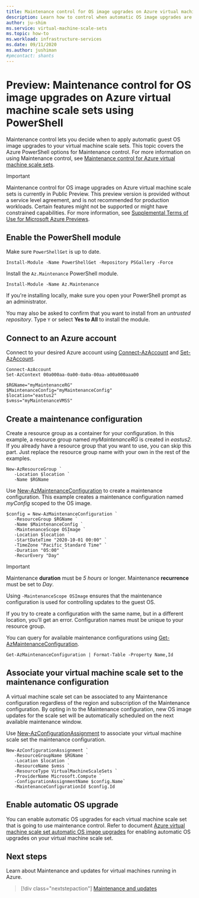 ```yaml
---
title: Maintenance control for OS image upgrades on Azure virtual machine scale sets using PowerShell
description: Learn how to control when automatic OS image upgrades are rolled out to your Azure virtual machine scale sets using Maintenance control and PowerShell.
author: ju-shim
ms.service: virtual-machine-scale-sets
ms.topic: how-to
ms.workload: infrastructure-services
ms.date: 09/11/2020
ms.author: jushiman
#pmcontact: shants
---
```


# Preview: Maintenance control for OS image upgrades on Azure virtual machine scale sets using PowerShell

Maintenance control lets you decide when to apply automatic guest OS image upgrades to your virtual machine scale sets. This topic covers the Azure PowerShell options for Maintenance control. For more information on using Maintenance control, see [Maintenance control for Azure virtual machine scale sets](virtual-machine-scale-sets-maintenance-control.md).

> [!IMPORTANT]
> Maintenance control for OS image upgrades on Azure virtual machine scale sets is currently in Public Preview.
> This preview version is provided without a service level agreement, and is not recommended for production workloads. Certain features might not be supported or might have constrained capabilities.
> For more information, see [Supplemental Terms of Use for Microsoft Azure Previews](https://azure.microsoft.com/support/legal/preview-supplemental-terms/).


## Enable the PowerShell module

Make sure `PowerShellGet` is up to date.	

```azurepowershell-interactive	
Install-Module -Name PowerShellGet -Repository PSGallery -Force	
```	

Install the `Az.Maintenance` PowerShell module.   	

```azurepowershell-interactive	
Install-Module -Name Az.Maintenance
```	

If you're installing locally, make sure you open your PowerShell prompt as an administrator.

You may also be asked to confirm that you want to install from an *untrusted repository*. Type `Y` or select **Yes to All** to install the module.

## Connect to an Azure account

Connect to your desired Azure account using [Connect-AzAccount](https://docs.microsoft.com/powershell/module/az.accounts/connect-azaccount) and [Set-AzAccount](https://docs.microsoft.com/powershell/module/az.accounts/set-azcontext).

```azurepowershell-interactive
Connect-AzAccount
Set-AzContext 00a000aa-0a00-0a0a-00aa-a00a000aaa00

$RGName="myMaintenanceRG"
$MaintenanceConfig="myMaintenanceConfig"
$location="eastus2"
$vmss="myMaintenanceVMSS"
```

## Create a maintenance configuration

Create a resource group as a container for your configuration. In this example, a resource group named *myMaintenanceRG* is created in *eastus2*. If you already have a resource group that you want to use, you can skip this part. Just replace the resource group name with your own in the rest of the examples.

```azurepowershell-interactive
New-AzResourceGroup `
   -Location $location `
   -Name $RGName
```

Use [New-AzMaintenanceConfiguration](/powershell/module/az.maintenance/new-azmaintenanceconfiguration) to create a maintenance configuration. This example creates a maintenance configuration named *myConfig* scoped to the OS image. 

```azurepowershell-interactive
$config = New-AzMaintenanceConfiguration `
   -ResourceGroup $RGName `
   -Name $MaintenanceConfig `
   -MaintenanceScope OSImage `
   -Location $location `
   -StartDateTime "2020-10-01 00:00" `
   -TimeZone "Pacific Standard Time" `
   -Duration "05:00" `
   -RecurEvery "Day"
```

> [!IMPORTANT]
> Maintenance **duration** must be *5 hours* or longer. Maintenance **recurrence** must be set to *Day*.

Using `-MaintenanceScope OSImage` ensures that the maintenance configuration is used for controlling updates to the guest OS.

If you try to create a configuration with the same name, but in a different location, you'll get an error. Configuration names must be unique to your resource group.

You can query for available maintenance configurations using [Get-AzMaintenanceConfiguration](/powershell/module/az.maintenance/get-azmaintenanceconfiguration).

```azurepowershell-interactive
Get-AzMaintenanceConfiguration | Format-Table -Property Name,Id
```

## Associate your virtual machine scale set to the maintenance configuration

A virtual machine scale set can be associated to any Maintenance configuration regardless of the region and subscription of the Maintenance configuration. By opting in to the Maintenance configuration, new OS image updates for the scale set will be automatically scheduled on the next available maintenance window.

Use [New-AzConfigurationAssignment](/powershell/module/az.maintenance/new-azconfigurationassignment) to associate your virtual machine scale set the maintenance configuration.

```azurepowershell-interactive
New-AzConfigurationAssignment `
   -ResourceGroupName $RGName `
   -Location $location `
   -ResourceName $vmss `
   -ResourceType VirtualMachineScaleSets `
   -ProviderName Microsoft.Compute `
   -ConfigurationAssignmentName $config.Name`
   -MaintenanceConfigurationId $config.Id
``` 

## Enable automatic OS upgrade

You can enable automatic OS upgrades for each virtual machine scale set that is going to use maintenance control. Refer to document [Azure virtual machine scale set automatic OS image upgrades](../virtual-machine-scale-sets/virtual-machine-scale-sets-automatic-upgrade.md) for enabling automatic OS upgrades on your virtual machine scale set. 


## Next steps

Learn about Maintenance and updates for virtual machines running in Azure.

> [!div class="nextstepaction"]
> [Maintenance and updates](maintenance-and-updates.md)
